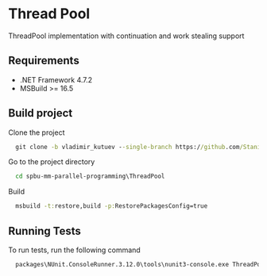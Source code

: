 ﻿
# Thread Pool

ThreadPool implementation with continuation and work stealing support

## Requirements 
- .NET Framework 4.7.2
- MSBuild >= 16.5

## Build project

Clone the project

```cmd
  git clone -b vladimir_kutuev --single-branch https://github.com/Stanislav-Sartasov/spbu-mm-parallel-programming.git
```

Go to the project directory

```cmd
  cd spbu-mm-parallel-programming\ThreadPool
```

Build

```cmd
  msbuild -t:restore,build -p:RestorePackagesConfig=true
```


## Running Tests

To run tests, run the following command

```cmd
  packages\NUnit.ConsoleRunner.3.12.0\tools\nunit3-console.exe ThreadPoolTest\bin\Debug\ThreadPoolTest.dll
```
